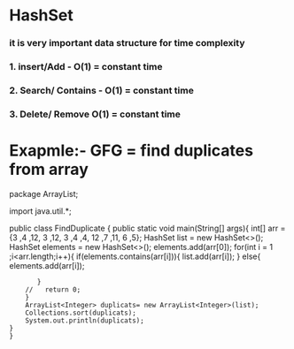 # HashSet 

### it is very important data structure for time complexity

### 1. insert/Add - O(1) = constant time
### 2. Search/ Contains - O(1) = constant time
### 3. Delete/ Remove O(1) = constant time

# Exapmle:- GFG = find duplicates from array
package ArrayList;

import java.util.*;

public class FindDuplicate {
    public static void main(String[] args){
        int[] arr = {3 ,4 ,12, 3 ,12, 3 ,4 ,4, 12 ,7 ,11, 6 ,5};
        HashSet<Integer> list = new HashSet<>();
        HashSet<Integer> elements = new HashSet<>();
        elements.add(arr[0]);
        for(int i = 1 ;i<arr.length;i++){
           if(elements.contains(arr[i])){
                list.add(arr[i]);
           }
           else{
            elements.add(arr[i]);
            
            
           }
        //   return 0;
        }
        ArrayList<Integer> duplicats= new ArrayList<Integer>(list);
        Collections.sort(duplicats);
        System.out.println(duplicats);
    }
    }
